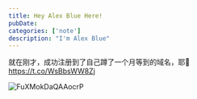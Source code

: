 ```yaml
---
title: Hey Alex Blue Here!
pubDate: 
categories: ['note']
description: "I'm Alex Blue"
---
```


就在刚才，成功注册到了自己蹲了一个月等到的域名，耶🤗 https://t.co/WsBbsWW8Zj

![FuXMokDaQAAocrP](./attachments/bafkreie4c73rrxuzm6xerfg6wh3gqp2sudh5bf6sycl45wpoajpuqjkqwm)